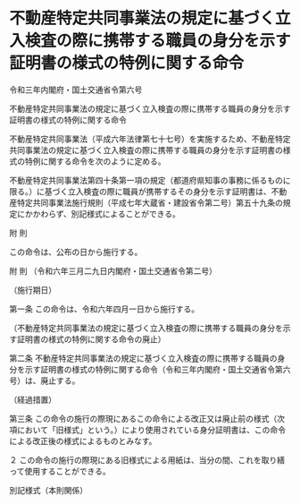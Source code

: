 # 不動産特定共同事業法の規定に基づく立入検査の際に携帯する職員の身分を示す証明書の様式の特例に関する命令

令和三年内閣府・国土交通省令第六号

不動産特定共同事業法の規定に基づく立入検査の際に携帯する職員の身分を示す証明書の様式の特例に関する命令

不動産特定共同事業法（平成六年法律第七十七号）を実施するため、不動産特定共同事業法の規定に基づく立入検査の際に携帯する職員の身分を示す証明書の様式の特例に関する命令を次のように定める。

不動産特定共同事業法第四十条第一項の規定（都道府県知事の事務に係るものに限る。）に基づく立入検査の際に職員が携帯するその身分を示す証明書は、不動産特定共同事業法施行規則（平成七年大蔵省・建設省令第二号）第五十九条の規定にかかわらず、別記様式によることができる。

附 則

この命令は、公布の日から施行する。

附 則 （令和六年三月二九日内閣府・国土交通省令第二号）

（施行期日）

第一条 この命令は、令和六年四月一日から施行する。

（不動産特定共同事業法の規定に基づく立入検査の際に携帯する職員の身分を示す証明書の様式の特例に関する命令の廃止）

第二条 不動産特定共同事業法の規定に基づく立入検査の際に携帯する職員の身分を示す証明書の様式の特例に関する命令（令和三年内閣府・国土交通省令第六号）は、廃止する。

（経過措置）

第三条 この命令の施行の際現にあるこの命令による改正又は廃止前の様式（次項において「旧様式」という。）により使用されている身分証明書は、この命令による改正後の様式によるものとみなす。

２ この命令の施行の際現にある旧様式による用紙は、当分の間、これを取り繕って使用することができる。

別記様式（本則関係）

[](/./pict/2FH00000063830.pdf)
